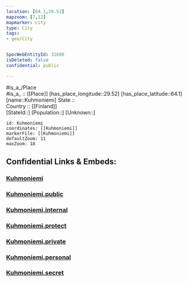 ```yaml
---
location: [64.1,29.52] 
mapzoom: [7,12] 
mapmarker: city 
type: City
tags:
- geo/City


SpocWebEntityId: 31680
isDeleted: false
confidential: public

---
```

#is_a_/Place  
#is_a_ :: [[Place]] 
[has_place_longitude::29.52] 
[has_place_latitude::64.1] 
[name::Kuhmoniemi] 
State ::  
Country :: [[Finland]]  
[StateId::] 
[Population::] 
[Unknown::] 


```leaflet
id: Kuhmoniemi
coordinates: [[Kuhmoniemi]] 
markerFile: [[Kuhmoniemi]] 
defaultZoom: 11 
maxZoom: 18
```


## Confidential Links & Embeds: 

### [Kuhmoniemi](/_Standards/Earth/Continent/Europe/Europe~North/Finland/Provinces~Finland/Oulu/counties~Oulu/Kainuu/City/Kuhmoniemi.md) 

### [Kuhmoniemi.public](/_public/Earth/Continent/Europe/Europe~North/Finland/Provinces~Finland/Oulu/counties~Oulu/Kainuu/City/Kuhmoniemi.public.md) 

### [Kuhmoniemi.internal](/_internal/Earth/Continent/Europe/Europe~North/Finland/Provinces~Finland/Oulu/counties~Oulu/Kainuu/City/Kuhmoniemi.internal.md) 

### [Kuhmoniemi.protect](/_protect/Earth/Continent/Europe/Europe~North/Finland/Provinces~Finland/Oulu/counties~Oulu/Kainuu/City/Kuhmoniemi.protect.md) 

### [Kuhmoniemi.private](/_private/Earth/Continent/Europe/Europe~North/Finland/Provinces~Finland/Oulu/counties~Oulu/Kainuu/City/Kuhmoniemi.private.md) 

### [Kuhmoniemi.personal](/_personal/Earth/Continent/Europe/Europe~North/Finland/Provinces~Finland/Oulu/counties~Oulu/Kainuu/City/Kuhmoniemi.personal.md) 

### [Kuhmoniemi.secret](/_secret/Earth/Continent/Europe/Europe~North/Finland/Provinces~Finland/Oulu/counties~Oulu/Kainuu/City/Kuhmoniemi.secret.md)

